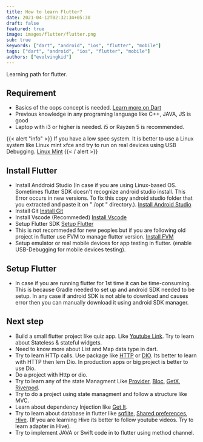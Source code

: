```yaml
---
title: How to learn Flutter?
date: 2021-04-12T02:32:34+05:30
draft: false
featured: true
image: images/flutter/flutter.png
sub: true
keywords: ["dart", "android", "ios", "flutter", "mobile"]
tags: ["dart", "android", "ios", "flutter", "mobile"]
authors: ["evolvingkid"]
---
```


Learning path for flutter.

## Requirement

* Basics of the oops concept is needed. [Learn more on Dart](https://github.com/evolvingkid/flutter-learning-path/tree/main/OOPS)
* Previous knowledge in any programing language like C++, JAVA, JS is good
* Laptop with i3 or higher is needed. i5 or Rayzen 5 is recommended.

{{< alert "info" >}}
If you have a low spec system. It is better to use a Linux system like Linux mint xfce and try to run on real devices using USB Debugging.
<a href="https://linuxmint.com/">Linux Mint</a>
{{< / alert >}}

## Install Flutter

* Install Anddroid Studio (In case if you are using Linux-based OS. Sometimes flutter SDK doesn't recognize android studio install. This Error occurs in new versions. To fix this copy android studio folder that you extracted and paste it on  " /opt "
  directory.). [Install Android Studio](https://developer.android.com/studio)
* Install Git [Install Git](https://git-scm.com/)
* Install Vscode (Recommeded) [Install Vscode](https://code.visualstudio.com/download)
* Setup Flutter SDK [Setup Flutter](https://flutter.dev/docs/get-started/install)
* This is not recommeded for new peoples but if you are following old project in flutter use FVM to manage flutter version. [Install FVM](https://pub.dev/packages/fvm)
* Setup emulator or real mobile devices for app testing in flutter. (enable USB-Debugging for mobile devices testing).

## Setup Flutter

* In case if you are running flutter for 1st time it can be time-consuming. This is because Gradle needed to set up and android SDK needed to be setup. In any case if android SDK is not able to download and causes error then you can manually download it using android SDK manager.

## Next step

* Build a small flutter project like quiz app. Like [Youtube Link](https://youtu.be/x0uinJvhNxI). Try to learn about Stateless & stateful widgets.
* Need to know more about List and Map data type in dart.
* Try to learn HTTp calls. Use package like [HTTP](https://pub.dev/packages/http) or [DIO](https://pub.dev/packages/dio). Its better to learn with HTTP then lern Dio. In production apps or big project is better to use Dio.
* Do a project with Http or dio.
* Try to learn any of the state Managment Like [Provider](https://pub.dev/packages/provider), [Bloc](https://pub.dev/packages/bloc), [GetX](https://pub.dev/packages/get), [Riverpod](https://pub.dev/packages/riverpod).
* Try to do a project using state managment and follow a structure like MVC.
* Learn about dependency Injection like [Get It](https://pub.dev/packages/get_it).
* Try to learn about database in flutter like [sqflite](https://pub.dev/packages/sqflite), [Shared preferences](https://pub.dev/packages/shared_preferences), [Hive](https://pub.dev/packages/hive). (If you are learning Hive its better to follow youtube videos. Try to learn adapter in Hive).
* Try to implement JAVA or Swift code in to flutter using method channel.
